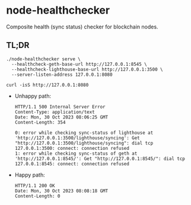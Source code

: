 # node-healthchecker

Composite health (sync status) checker for blockchain nodes.

## TL;DR

```shell
./node-healthchecker serve \
  --healthcheck-geth-base-url http://127.0.0.1:8545 \
  --healthcheck-lighthouse-base-url http://127.0.0.1:3500 \
  --server-listen-address 127.0.0.1:8080
```

```shell
curl -isS http://127.0.0.1:8080
```

- Unhappy path:

    ```text
    HTTP/1.1 500 Internal Server Error
    Content-Type: application/text
    Date: Mon, 30 Oct 2023 08:06:25 GMT
    Content-Length: 354

    0: error while checking sync-status of lighthouse at 'http://127.0.0.1:3500/lighthouse/syncing': Get "http://127.0.0.1:3500/lighthouse/syncing": dial tcp 127.0.0.1:3500: connect: connection refused
    1: error while checking sync-status of geth at 'http://127.0.0.1:8545/': Get "http://127.0.0.1:8545/": dial tcp 127.0.0.1:8545: connect: connection refused
    ```

- Happy path:

    ```text
    HTTP/1.1 200 OK
    Date: Mon, 30 Oct 2023 08:08:18 GMT
    Content-Length: 0
    ```
